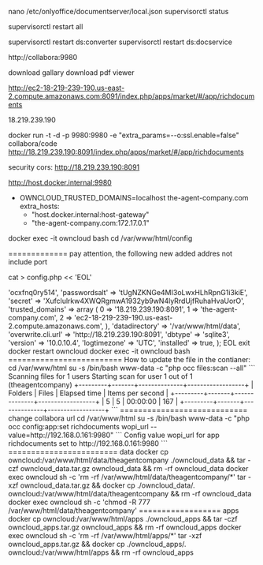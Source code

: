 nano /etc/onlyoffice/documentserver/local.json
supervisorctl status

supervisorctl restart all

supervisorctl restart ds:converter
supervisorctl restart ds:docservice


http://collabora:9980

download gallary
download pdf viewer

http://ec2-18-219-239-190.us-east-2.compute.amazonaws.com:8091/index.php/apps/market/#/app/richdocuments

18.219.239.190

docker run -t -d -p 9980:9980 -e "extra_params=--o:ssl.enable=false" collabora/code
http://18.219.239.190:8091/index.php/apps/market/#/app/richdocuments

security cors:
http://18.219.239.190:8091	

http://host.docker.internal:9980

- OWNCLOUD_TRUSTED_DOMAINS=localhost the-agent-company.com
extra_hosts:
  - "host.docker.internal:host-gateway"
  - "the-agent-company.com:172.17.0.1"

docker exec -it owncloud bash
cd /var/www/html/config

============= pay attention, the following new added addres not include port

cat > config.php << 'EOL'
<?php
$CONFIG = array (
  'instanceid' => 'ocxfnq0ry514',
  'passwordsalt' => 'tUgNZKNGe4MI3oLwxHLhRpnG1i3kiE',
  'secret' => 'Xufclulrkw4XWQRgmwA1932yb9wN4lyRrdUjfRuhaHvaUorO',
  'trusted_domains' => 
  array (
    0 => '18.219.239.190:8091',
    1 => 'the-agent-company.com',
    2 => 'ec2-18-219-239-190.us-east-2.compute.amazonaws.com',
  ),
  'datadirectory' => '/var/www/html/data',
  'overwrite.cli.url' => 'http://18.219.239.190:8091',
  'dbtype' => 'sqlite3',
  'version' => '10.0.10.4',
  'logtimezone' => 'UTC',
  'installed' => true,
);
EOL

exit

docker restart owncloud
docker exec -it owncloud bash


========================= How to update the file
in the contianer: 
cd /var/www/html
su -s /bin/bash www-data -c "php occ files:scan --all"

```
Scanning files for 1 users
Starting scan for user 1 out of 1 (theagentcompany)

+---------+-------+--------------+------------------+
| Folders | Files | Elapsed time | Items per second |
+---------+-------+--------------+------------------+
| 5       | 5     | 00:00:00     | 167              |
+---------+-------+--------------+------------------+
```


============================ change collabora url
cd /var/www/html
su -s /bin/bash www-data -c "php occ config:app:set richdocuments wopi_url --value=http://192.168.0.161:9980"

```
Config value wopi_url for app richdocuments set to http://192.168.0.161:9980
```

======================== data 
docker cp owncloud:/var/www/html/data/theagentcompany ./owncloud_data && tar -czf owncloud_data.tar.gz owncloud_data && rm -rf owncloud_data

docker exec owncloud sh -c 'rm -rf /var/www/html/data/theagentcompany/*'
tar -xzf owncloud_data.tar.gz && docker cp ./owncloud_data/. owncloud:/var/www/html/data/theagentcompany && rm -rf owncloud_data
docker exec owncloud sh -c 'chmod -R 777 /var/www/html/data/theagentcompany'

================== apps
docker cp owncloud:/var/www/html/apps ./owncloud_apps && tar -czf owncloud_apps.tar.gz owncloud_apps && rm -rf owncloud_apps

docker exec owncloud sh -c 'rm -rf /var/www/html/apps/*'
tar -xzf owncloud_apps.tar.gz && docker cp ./owncloud_apps/. owncloud:/var/www/html/apps && rm -rf owncloud_apps
